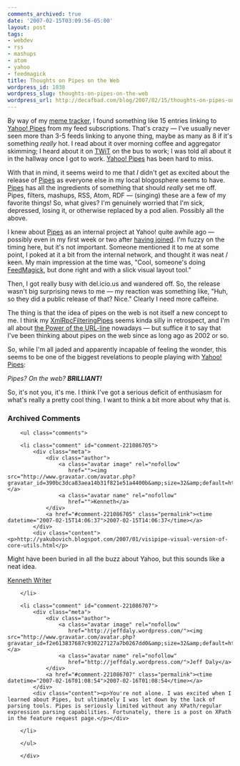 ```yaml
---
comments_archived: true
date: '2007-02-15T03:09:56-05:00'
layout: post
tags:
- webdev
- rss
- mashups
- atom
- yahoo
- feedmagick
title: Thoughts on Pipes on the Web
wordpress_id: 1038
wordpress_slug: thoughts-on-pipes-on-the-web
wordpress_url: http://decafbad.com/blog/2007/02/15/thoughts-on-pipes-on-the-web
---
```

By way of my [meme tracker][mt], I found something like 15 entries linking to [Yahoo! Pipes][pipes] from my feed subscriptions.  That's crazy — I've usually never seen more than 3-5 feeds linking to anyone thing, maybe as many as 8 if it's something *really* hot.  I read about it over morning coffee and aggregator skimming; I heard about it on [TWiT][] on the bus to work; I was told all about it in the hallway once I got to work.  [Yahoo! Pipes][pipes] has been hard to miss. 

With that in mind, it seems weird to me that *I* didn't get as excited about the release of [Pipes][pipes] as everyone else in my local blogosphere seems to have.  [Pipes][pipes] has all the ingredients of something that should *really* set me off.  Pipes, filters, mashups, RSS, Atom, RDF — (singing) these are a few of my favorite things!  So, what gives?  I'm genuinely worried that I'm sick, depressed, losing it, or otherwise replaced by a pod alien.  Possibly all the above.

I knew about [Pipes][pipes] as an internal project at Yahoo! quite awhile ago — possibly even in my first week or two after [having joined][joined].  I'm fuzzy on the timing here, but it's not important.  Someone mentioned it to me at some point, I poked at it a bit from the internal network, and thought it was neat / keen.  My main impression at the time was, "Cool, someone's doing [FeedMagick][], but done right and with a slick visual layout tool."  

Then, I got really busy with del.icio.us and wandered off.  So, the release wasn't big surprising news to me — my reaction was something like, "Huh, so they did a public release of that?  Nice."  Clearly I need more caffeine.

The thing is that the idea of pipes on the web is not itself a new concept to me.  I think my [XmlRpcFilteringPipes][xrfp] seems kinda silly in retrospect, and I'm all about [the Power of the URL-line][urlline] nowadays — but suffice it to say that I've been thinking about pipes on the web since as long ago as 2002 or so.  

So, while I'm all jaded and apparently incapable of feeling the wonder, this seems to be one of the biggest revelations to people playing with [Yahoo! Pipes][pipes]:

<i>Pipes?  On the web?  **BRILLIANT!**</i>

So, it's not you, it's me.  I think I've got a serious deficit of enthusiasm for what's really a pretty cool thing.  I want to think a bit more about why that is.

[joined]: http://decafbad.com/blog/2006/06/24/go-west-young-man
[twit]: http://www.twit.tv/88
[feedmagick]: http://decafbad.com/trac/wiki/FeedMagick
[feedmagick-demo]: http://decafbad.com/2005/12/FeedMagick/
[me]: http://decafbad.com/blog/2005/12/01/feedrolls-in-xoxo-from-opml-via-xslt-and-url-line-magic
[urlline]: http://207.22.26.166/bytecols/2001-08-15.html
[xrfp]: http://www.decafbad.com/twiki/bin/view/Main/XmlRpcFilteringPipe
[pipes]: http://pipes.yahoo.com/
[mt]: http://decafbad.com/trac/browser/trunk/hacking_rss_and_atom/ch15_popular_links.py

<div id="comments" class="comments archived-comments">
            <h3>Archived Comments</h3>
            
        <ul class="comments">
            
        <li class="comment" id="comment-221086705">
            <div class="meta">
                <div class="author">
                    <a class="avatar image" rel="nofollow" 
                       href=""><img src="http://www.gravatar.com/avatar.php?gravatar_id=390bc3dca83aea14b31f821e51a4400b&amp;size=32&amp;default=http://mediacdn.disqus.com/1320279820/images/noavatar32.png"/></a>
                    <a class="avatar name" rel="nofollow" 
                       href="">Kenneth</a>
                </div>
                <a href="#comment-221086705" class="permalink"><time datetime="2007-02-15T14:06:37">2007-02-15T14:06:37</time></a>
            </div>
            <div class="content"><p>http://yakubovich.blogspot.com/2007/01/visipipe-visual-version-of-core-utils.html</p>

<p>Might have been buried in all the buzz about Yahoo, but this sounds like a neat idea.</p>

<p><a href="http://proessays.com">Kenneth Writer</a></p></div>
            
        </li>
    
        <li class="comment" id="comment-221086707">
            <div class="meta">
                <div class="author">
                    <a class="avatar image" rel="nofollow" 
                       href="http://jeffdaly.wordpress.com/"><img src="http://www.gravatar.com/avatar.php?gravatar_id=f2e613837687c930227127a7b0267dd0&amp;size=32&amp;default=http://mediacdn.disqus.com/1320279820/images/noavatar32.png"/></a>
                    <a class="avatar name" rel="nofollow" 
                       href="http://jeffdaly.wordpress.com/">Jeff Daly</a>
                </div>
                <a href="#comment-221086707" class="permalink"><time datetime="2007-02-16T01:08:54">2007-02-16T01:08:54</time></a>
            </div>
            <div class="content"><p>You're not alone. I was excited when I learned about Pipes, but ultimately I was let down by the lack of parsing tools. Pipes is seriously limited without any XPath/regular expression parsing capabilities. Fortunately, there is a post on XPath in the feature request page.</p></div>
            
        </li>
    
        </ul>
    
        </div>
    